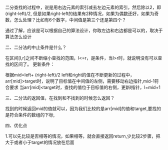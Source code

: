 二分查找的过程中，说是用右边元素的索引减去左边元素的索引，然后除以2，即(right-left)/2,
但是如果right-left的结果有2种情况，如果为偶数还好，如果为奇数，怎么处理？比如有6个数字，中间值是第三个还是第四个？

通过了解，应该是可以根据自己的算法设计，你取左边和右边都是可以的，取决于算法怎么设计

二、二分法的中止条件是什么？

在区间[l,r]之间不断缩小查找的范围，l<=r，是条件，当l>r时，就说明没有可以查找的区间了。
更新条件：

根据mid=left+ (right-left)/2
left和right的值在不断更新的过程中，
arr[mid]>target时，说明了目标值在中间值的左侧，需要移动右边指针,mid-1符合要求
当arr[mid]<target时，查找的值位于目标值的右侧，更新l指针，l=mid+1

三、二分法的返回值，在找到和不找到的时候怎么返回？

找到的时候返回mid的值就可以，因为我们比较的是arr[mid]的值和target,要找的是符合条件的数组的下标,

四、优化点

1.可以先比较是否相等的情况，如果相等，就会直接返回return,少比较2步骤，把大于或者小于target的情况放在后面
